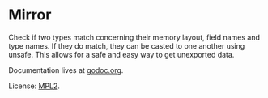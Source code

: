 Mirror
============
Check if two types match concerning their memory layout, field names and type names.
If they do match, they can be casted to one another using unsafe.
This allows for a safe and easy way to get unexported data.

Documentation lives at [godoc.org](http://godoc.org/github.com/arnehormann/sqlinternals/mirror).

License: [MPL2](http://github.com/arnehormann/sqlinternals/LICENSE.md).